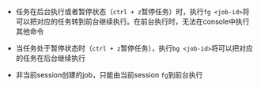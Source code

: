 * 任务在后台执行或者暂停状态（`ctrl + z`暂停任务）时，执行`fg <job-id>`将可以把对应的任务转到前台继续执行。在前台执行时，无法在console中执行其他命令

* 当任务处于暂停状态时（`ctrl + z`暂停任务），执行`bg <job-id>`将可以把对应的任务在后台继续执行

* 非当前session创建的job，只能由当前session `fg`到前台执行
